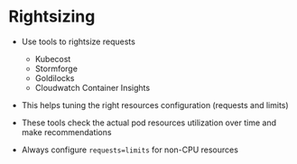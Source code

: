 # Rightsizing

- Use tools to rightsize requests
  - Kubecost
  - Stormforge
  - Goldilocks
  - Cloudwatch Container Insights

- This helps tuning the right resources configuration (requests and limits)
- These tools check the actual pod resources utilization over time and make recommendations
- Always configure `requests=limits` for non-CPU resources
